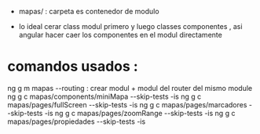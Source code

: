 * mapas/ : carpeta es contenedor de modulo
 - lo ideal cerar class modul primero y luego classes componentes , asi angular hacer caer los componentes en el modul directamente





# comandos usados :
   ng g m mapas --routing : crear modul + modul del router del mismo module
   ng g c mapas/components/miniMapa --skip-tests -is
   ng g c mapas/pages/fullScreen --skip-tests -is 
   ng g c mapas/pages/marcadores --skip-tests -is
   ng g c mapas/pages/zoomRange --skip-tests -is 
   ng g c mapas/pages/propiedades --skip-tests -is
